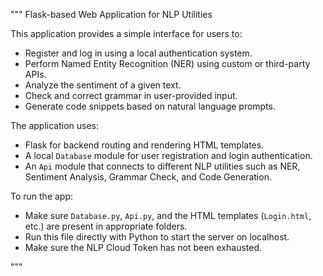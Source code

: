 """
Flask-based Web Application for NLP Utilities

This application provides a simple interface for users to:
- Register and log in using a local authentication system.
- Perform Named Entity Recognition (NER) using custom or third-party APIs.
- Analyze the sentiment of a given text.
- Check and correct grammar in user-provided input.
- Generate code snippets based on natural language prompts.

The application uses:
- Flask for backend routing and rendering HTML templates.
- A local `Database` module for user registration and login authentication.
- An `Api` module that connects to different NLP utilities such as NER, Sentiment Analysis, Grammar Check, and Code Generation.

To run the app:
- Make sure `Database.py`, `Api.py`, and the HTML templates (`Login.html`, etc.) are present in appropriate folders.
- Run this file directly with Python to start the server on localhost.
- Make sure the NLP Cloud Token has not been exhausted.

"""
